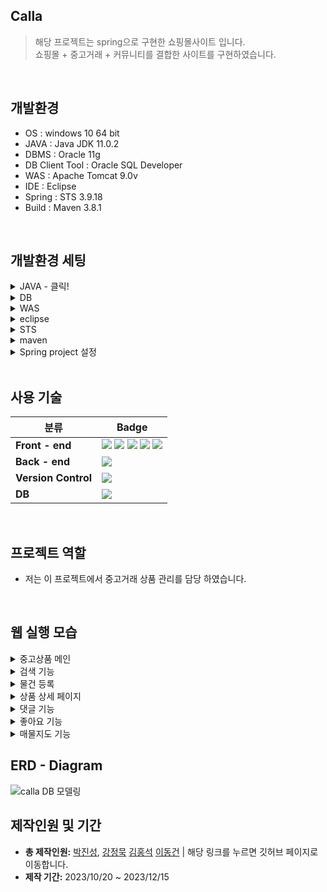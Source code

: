 ## Calla

> 해당 프로젝트는 spring으로 구현한 쇼핑몰사이트 입니다.
> <br>
> 쇼핑몰 + 중고거래 + 커뮤니티를 결합한 사이트를 구현하였습니다.
<br>

## 개발환경
  - OS : windows 10 64 bit
  - JAVA : Java JDK 11.0.2
  - DBMS : Oracle 11g
  - DB Client Tool : Oracle SQL Developer
  - WAS : Apache Tomcat 9.0v
  - IDE : Eclipse
  - Spring : STS 3.9.18
  - Build : Maven 3.8.1
    
<br>

## 개발환경 세팅
<details>
<summary>JAVA - 클릭!</summary>
1. <a href="https://jdk.java.net/archive/">JDK 11.0.2</a> 설치 및 압축 풀기<br/>
2. 환경 변수 설정 [내 pc] -> [속성] -> [고급 시스템 설정] -> [고급] -> [환경 변수] 탭 <br/> 
&nbsp;&nbsp;[사용자 변수] -> [새로 만들기] (변수 명: JAVA_HOME / 변수 값 : jdk-11.0.2 폴더가 존재하는 경로 ex) C:\Program Files\jdk-11.0.2) <br/>
&nbsp;&nbsp;[시스템 변수] -> [Path] -> [편집] -> [새로 만들기] -> [%JAVA_HOME%\bin\] -> [확인] <br/>
  * 설정확인 : [cmd](관리자 권한) -> java -version
</details>

<details>
<summary>DB</summary>
1. <a href="https://www.oracle.com/database/technologies/xe-prior-release-downloads.html">Oracle Database 11g Express Edition Release 11.2.0.2.0</a> 설치 및 exe 파일 실행 <br/>
2. 윈도우 시작창에서 Run SQL Command Line 선택 <br/>
&nbsp;&nbsp;● conn /as sysdba로 접속 <br/>
&nbsp;&nbsp;● CREATE scott IDENTIFIED BY tiger <br/>
&nbsp;&nbsp;● GRANT CONNECT, DBA, RESOURCE TO scott <br/>
3. <a href="https://www.oracle.com/tools/downloads/sqldev-downloads.html">SQL developer Windows 32-bit/64-bit</a> 설치 (자바 8이상 설치되어 있는 경우) 및 실행 <br/>
4. 호스트, 포트, SID를 다음과 같이 입력하고 접속 클릭 <br/>
   <img loading="lazy" src="https://github.com/superDDangKong/Calla/assets/140034486/61b774d8-123b-45fa-a35d-0d25efdd2645">
</details>

<details>
<summary>WAS</summary>
1. <a href="https://tomcat.apache.org/download-90.cgi">Apache Tomcat 9.0</a> 설치
</details>

<details>
<summary>eclipse</summary>
1. <a href="https://www.eclipse.org/downloads/">Eclipse IDE for Enterprise Java and Web Developers</a> 설치 및 압축 해제 <br/>
2. eclipse.isi 파일 열기 <br/>
&nbsp;&nbsp;● -vm [설치된 jdk 경로]\bin 변경<br/>
&nbsp;&nbsp;● -Dosgi.requiredJavaVersion = 11 변경<br/>
</details>

<details>
<summary>STS</summary>
1. <a href="https://github.com/spring-attic/toolsuite-distribution/wiki/Spring-Tool-Suite-3">STS 3.9.18 full distribution on Eclipse 4.21.zip</a> 설치 및 압축 해제 <br/>
2. sts.isi 파일 열기 <br/>
&nbsp;&nbsp;● -vm [설치된 jdk 경로]/bin/javaw.exe 변경<br/>
&nbsp;&nbsp;● -Dosgi.requiredJavaVersion = 11 변경<br/>
</details>

<details>
<summary>maven</summary>
1.<a href="https://maven.apache.org/download.cgi"> apache-maven-x.x.x.bin.zip</a> 설치 및 압축 해제 <br/>
2. apache-maven-x.x.x 폴더를 C:\Study 폴더로 복사(폴더 생성) <br/>
3. 환경 변수 설정 [내 pc] -> [속성] -> [고급 시스템 설정] -> [고급] -> [환경 변수] -> [시스템 변수] -> [path] -> <br/>
  ‘C:\Study\apache-maven-x.x.x\bin 경로 추가 <br/>
4. 오라클 설치된 경로 확인 ex) C:\oraclexe\app\oracle\product\11.2.0\server\jdbc\lib\ojdbc6.jar <br/>
5. 아래 코드를 cmd 화면에서 실행하여 Oracle JDBC driver를 로컬 메이븐 저장소에 추가 <br/>
  
```
mvn install:install-file
-Dfile=C:\oraclexe\app\oracle\product\11.2.0\server\jdbc\lib\ojdbc6.jar
-DgroupId=com.oracle -DartifactId=ojdbc6 -Dversion=11.2.0
-Dpackaging=jar 
```
BUILD SUCCESS가 뜨면 설치 성공
</details>

<details>
<summary>Spring project 설정</summary>
1. Project → Properties → Project Facets → Dynamic Web Module Version 4.0 & Java Version 11로 변경 <br/>
2. Project → Properties → Server → 서버 선택 <br/>
&nbsp;&nbsp;Project → Properties → Targeted Runtimes → Apache Tomcat v9.0 선택<br/>
3. xml 설정 (현 프로젝트 코드 참고) <br/>
4. (Maven Update 수행)프로젝트 마우스 오른쪽 클릭 -> Maven -> Update Project <br/>

</details>

<br>

## 사용 기술

| 분류                 | Badge                                                                                                                                                                                                                                                                                                                                                                                                                                                                                                                                            |
| -------------------- | ------------------------------------------------------------------------------------------------------------------------------------------------------------------------------------------------------------------------------------------------------------------------------------------------------------------------------------------------------------------------------------------------------------------------------------------------------------------------------------------------------------------------------------------------ |
| **Front - end**      | <img src="https://img.shields.io/badge/HTML5-E34F26?style=flat-square&amp;logo=html5&amp;logoColor=white"> <img src="https://img.shields.io/badge/css3-1572B6?style=flat-square&logo=css3&logoColor=white"> <img src="https://img.shields.io/badge/javascript-F7DF1E?style=flat-square&logo=javascript&logoColor=white"> <img src="https://img.shields.io/badge/jQuery-0769AD?style=flat-square&amp;logo=jQuery&amp;logoColor=white"> <img src="https://img.shields.io/badge/bootstrap-7952B3?style=flat-square&logo=bootstrap&logoColor=white"> |
| **Back - end**       | <img src="https://img.shields.io/badge/Spring-6DB33F?style=flat-square&amp;logo=Spring&amp;logoColor=white">                                                                                                                                                                                                                                                                                                                                                                                                                                     |
| **Version Control**  | <img src="https://img.shields.io/badge/git-F05032?style=flat-square&logo=git&logoColor=white">                                                                                                                                                                                                                                                                                                                                                                                                                                                   |
| **DB**               | <img src="https://img.shields.io/badge/ORACLE-F80000?style=flat-square&logo=oracle&logoColor=white">    

<br>

## 프로젝트 역할
 - 저는 이 프로젝트에서 중고거래 상품 관리를 담당 하였습니다.

<br>


## 웹 실행 모습
<details> 
  <summary> 중고상품 메인 </summary> 
  <br>
  <p>
    1. 중고상품의 전체 조회가 가능합니다.<br/>
    2. 상품검색 기능(카테고리, 상품이름)이 포함되어 있습니다.<br/>
    3. 상품별 네비게이션바가 있습니다.<br/>
    4. 상품 좋아요, 최신순 나열이 가능합니다.
  </p>
  <img loading="lazy" src="https://github.com/prodo813/Calla/assets/66214385/265e1976-55a6-4671-81bc-e6d208cdd88a" width="1000px">
  <br>
</details>

<details> 
  <summary> 검색 기능 </summary> 
  <br>
  <p>
    1. 검색창에 상품이름(keyword)으로 검색시 keyword가 포함된 모든 상품 조회 .<br/>
    2. 네비게이션 기능을 통해 카테고리 클릭시 해당 카테고리 상품만 조회.<br/>
    3. 신상품 나열시 등록된지 2일 이하인 상품만 조회.<br/>
    4. 좋아요 순 나열시 좋아요가 많은 순서대로 상품 조회.<br/>
  </p>
  - 검색예시 1
  <img loading="lazy" src="https://github.com/prodo813/Calla/assets/66214385/8d1ec6db-4b47-4386-9e39-e716bc5f5ec7" width="1000px">
  <br>
  - 검색예시 2
  <img loading="lazy" src="https://github.com/prodo813/Calla/assets/66214385/bc77120b-7203-48fb-9eaf-280dc99d8aed" width="1000px">
  <br>
</details>

<details>
  <summary> 물건 등록 </summary> 
  <br>
  <p>
    1. 중고거래 탭에서는 자신이 올리고 싶은 상품 직접 등록.<br/>
    2. Session에 로그인 정보가 없을 시 상품등록 버튼 안보임.<br/>
    3. 상품등록 버튼을 누를시 상품 정보를 기재하는 페이지로 이동.<br/>
    4. 주소 입력시 다음 주소 api를 이용하여 작성자 주소 상세 개입 가능.<br/>
    4. 상품의 이미지 삽입.<br/>
  </p>
  - 물건 등록 예시1
  <img loading="lazy" src="https://github.com/prodo813/Calla/assets/66214385/1acae338-05e7-4762-82c3-af9cdadf19ab" width="1000px">
  <br>
  - 물건 등록 예시2 
  <img loading="lazy" src="https://github.com/prodo813/Calla/assets/66214385/f22d126e-48dc-4ffb-b11b-9cb3abaebe71" width="1000px">
  <br>
</details>

<details>
  <summary> 상품 상세 페이지 </summary> 
  <br>
  <p>
    1. 상품의 상세 페이지에서는 상품의 정보를 확인 가능.<br/>
    2. 상품의 수정 삭제 가능(해당 상품 판매자만).<br/>
    3. 상품 댓글 달기.<br/>
    4. 상품 판매자와 대댓글을 통한 가격문의 가능.<br/>
    4. 상품 좋아요 기능.<br/>
    5. 추천 상품 보기(같은 카테고리).<br/>
  </p>
  - 상품 상세 페이지 예시1
  <img loading="lazy" src="https://github.com/prodo813/Calla/assets/66214385/2ea10af8-872c-4cea-93df-23e37177a4d5" width="1000px">
  <br>
  - 상품 상세 페이지 예시2
  <img loading="lazy" src="https://github.com/prodo813/Calla/assets/66214385/0a7bcce7-43e8-47e5-946e-64bce2ddd2a4" width="1000px">
  <br>
</details>

<details>
  <summary> 댓글 기능 </summary> 
  <br>
  <p>
    1. 로그인 하지 않았을시 댓글 입력 불가능.<br/>
    2. 댓글 입력, 수정 삭제 시 alert창.<br/>
    3. 비밋 댓글 체크시 해당 상품 판매자와 댓글 작성자만 댓글 읽기 가능 나머지는 비밀 댓글로 보임.<br/>
  </p>
  - 댓글 예시1
  <img loading="lazy" src="https://github.com/prodo813/Calla/assets/66214385/ccadc2e5-b933-43c5-b41a-07c5ee87d5c0" width="1000px">
  <br>
  - 댓글 예시2
  <img loading="lazy" src="https://github.com/prodo813/Calla/assets/66214385/d542775b-b6be-4627-90c4-b0ed5d4373d1" width="1000px">
  <br>
  - 댓글 예시3
  <img loading="lazy" src="https://github.com/prodo813/Calla/assets/66214385/f8482cd3-3c19-47c1-90e0-f4e6c5df741e" width="1000px">
  <br>
</details>

<details>
  <summary> 좋아요 기능 </summary> 
  <br>
  <p>
    1. 상품의 좋아요 기능 추가.<br/>
    2. 한 상품에 좋아요를 눌렀으면 좋아요 버튼이 좋아요 취소 버튼으로 변화.<br/>
    3. 해당 상품 아이디값과 현재 로그인세션에 있는 아이디가 uProductLikeid를 가지고 있지 않을때만 좋아요 버튼이 그렇지 않을시 좋아요 취소로 보이도록 구성 .<br/>
  </p>
  - 좋아요 예시1
  <img loading="lazy" src="https://github.com/prodo813/Calla/assets/66214385/f2958f0a-d7d8-4741-9ad9-75bb8acec75f" width="1000px">
  <br>
 
</details>

<details>
  <summary> 매물지도 기능 </summary> 
  <br>
  <p>
    1. 매물지도 탭 클릭시 현재 상품이 등록된 주소를 바탕으로 마커표시.<br/>
    2. 마커에는 현재 상품에 대한 정보가 담겨있음.<br/>
    3. 해당 상품의 주소를 바탕으로 검색어에 입력시 그 주소에 해당하는 상품만 지도에 표시 .<br/>
    3. 상품보기 클릭시 해당 상품으로 바로 연결.<br/>
  </p>
  - 매물지도 예시1
  <img loading="lazy" src="https://github.com/prodo813/Calla/assets/66214385/509d8df6-2af7-4915-b9d8-3a07ec104e3e" width="1000px">
  <br>
  - 매물지도 예시2
   <img loading="lazy" src="https://github.com/prodo813/Calla/assets/66214385/9ebe79a9-8fb8-4ff5-b16b-81705a174291" width="1000px">
  <br>
  - 매물지도 예시3
   <img loading="lazy" src="https://github.com/prodo813/Calla/assets/66214385/6e0e3a25-6bd4-4a4a-8577-98edfbd1ea12" width="1000px">
  <br>
 
</details>




## ERD - Diagram

![calla DB 모델링](https://github.com/superDDangKong/Calla/assets/140034486/f616b63f-72bd-493e-adb0-2a521e5c6aab)

## 제작인원 및 기간

- **총 제작인원:** <a href="https://github.com/superDDangKong">박진성</a>, <a href="https://github.com/cocobono1">강정묵</a> <a href="https://github.com/prodo813">김홍석</a> <a href="https://github.com/DongGun01">이동건</a> | 해당 링크를 누르면 깃허브 페이지로 이동합니다.
- **제작 기간:** 2023/10/20 ~ 2023/12/15

